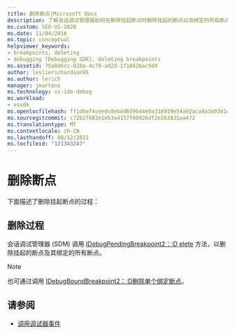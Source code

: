 ```yaml
---
title: 删除断点|Microsoft Docs
description: 了解会话调试管理器如何在删除挂起断点时删除挂起的断点以及绑定的所有断点。
ms.custom: SEO-VS-2020
ms.date: 11/04/2016
ms.topic: conceptual
helpviewer_keywords:
- breakpoints, deleting
- debugging [Debugging SDK], deleting breakpoints
ms.assetid: 75a046cc-d20a-4c79-ad2d-1f18426ac5d0
author: leslierichardson95
ms.author: lerich
manager: jmartens
ms.technology: vs-ide-debug
ms.workload:
- vssdk
ms.openlocfilehash: ff1d0af4ceedc8ebd4659b44e0a316919e54a92aca9a3a0341c9f9d184e439b3
ms.sourcegitcommit: c72b2f603e1eb3a4157f00926df2e263831ea472
ms.translationtype: MT
ms.contentlocale: zh-CN
ms.lasthandoff: 08/12/2021
ms.locfileid: "121343247"
---
```

# <a name="deleting-a-breakpoint"></a>删除断点
下面描述了删除挂起断点的过程：

## <a name="deletion-process"></a>删除过程
 会话调试管理器 (SDM) 调用 [IDebugPendingBreakpoint2：:D elete](../../extensibility/debugger/reference/idebugpendingbreakpoint2-delete.md) 方法，以删除挂起的断点及其绑定的所有断点。

> [!NOTE]
> 也可通过调用 [IDebugBoundBreakpoint2：:D删除单个绑定断点](../../extensibility/debugger/reference/idebugboundbreakpoint2-delete.md)。

## <a name="see-also"></a>请参阅
- [调用调试器事件](../../extensibility/debugger/calling-debugger-events.md)
